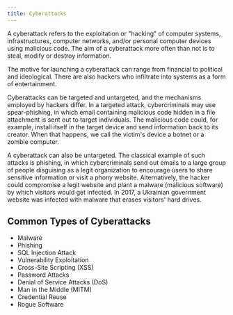 ```yaml
---
title: Cyberattacks
---
```

A cyberattack refers to the exploitation or "hacking" of computer systems, infrastructures, computer networks, and/or personal computer devices using malicious code. The aim of a cyberattack more often than not is to steal, modify or destroy information. 

The motive for launching a cyberattack can range from financial to political and ideological. There are also hackers who infiltrate into systems as a form of entertainment.

Cyberattacks can be targeted and untargeted, and the mechanisms employed by hackers differ. In a targeted attack, cybercriminals may use spear-phishing, in which email containing malicious code hidden in a file attachment is sent out to target individuals. The malicious code could, for example, install itself in the target device and send information back to its creator. When that happens, we call the victim's device a botnet or a zombie computer.

A cyberattack can also be untargeted. The classical example of such attacks is phishing, in which cybercriminals send out emails to a large group of people disguising as a legit organization to encourage users to share sensitive information or visit a phony website. Alternatively, the hacker could compromise a legit website and plant a malware (malicious software) by which visitors would get infected. In 2017, a Ukrainian government website was infected with malware that erases visitors' hard drives.

## Common Types of Cyberattacks
* Malware  
* Phishing  
* SQL Injection Attack  
* Vulnerability Exploitation  
* Cross-Site Scripting (XSS)  
* Password Attacks  
* Denial of Service Attacks (DoS)  
* Man in the Middle (MITM)  
* Credential Reuse  
* Rogue Software  
